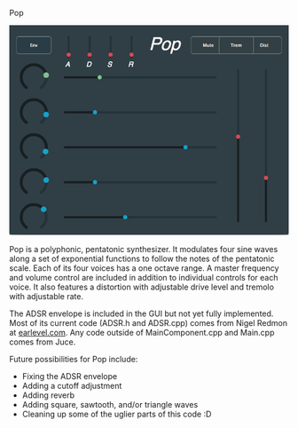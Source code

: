  Pop
 
 ![pop](https://github.com/dallinw/Pop/blob/master/pop.png)
 
Pop is a polyphonic, pentatonic synthesizer. It modulates four sine waves along a
set of exponential functions to follow the notes of the pentatonic scale. Each of its
four voices has a one octave range. A master frequency and volume control are
included in addition to individual controls for each voice. It also features a distortion
with adjustable drive level and tremolo with adjustable rate.
 
The ADSR envelope is included in the GUI but not yet fully implemented. Most of its
current code (ADSR.h and ADSR.cpp) comes from Nigel Redmon at <a href="earlevel.com">earlevel.com</a>.
Any code outside of MainComponent.cpp and Main.cpp comes from Juce.

Future possibilities for Pop include:
<ul>
<li>Fixing the ADSR envelope</li>
<li>Adding a cutoff adjustment</li>
<li>Adding reverb</li>
<li>Adding square, sawtooth, and/or triangle waves</li>
<li>Cleaning up some of the uglier parts of this code :D</li>
</ul>
